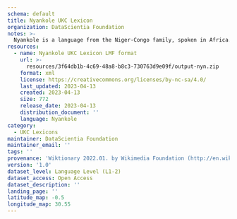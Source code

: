 ```yaml
---
schema: default
title: Nyankole UKC Lexicon
organization: DataScientia Foundation
notes: >-
  Nyankole is a language from the Niger-Congo family, spoken in Africa. The UKC Lexicon of Nyankole is represented as a lexico-semantic network. It consists of words, word senses, synsets, as well as sense-level and synset-level relationships.
resources:
  - name: Nyankole UKC Lexicon LMF format
    url: >-
      resources/3f64db1b-4c69-48a8-b8c3-730763d9e09f/output-nyn.zip
    format: xml
    license: https://creativecommons.org/licenses/by-nc-sa/4.0/
    last_updated: 2023-04-13
    created: 2023-04-13
    size: 772
    release_date: 2023-04-13
    distribution_document: ''
    language: Nyankole
category:
  - UKC Lexicons
maintainer: DataScientia Foundation
maintainer_email: ''
tags: ''
provenance: 'Wiktionary 2022.01. by Wikimedia Foundation (http://en.wiktionary.org); Princeton WordNet 2.1 by Princeton University (https://wordnet.princeton.edu)'
version: '1.0'
dataset_level: Language Level (L1-2)
dataset_access: Open Access
dataset_description: ''
landing_page: ''
latitude_map: -0.5
longitude_map: 30.55
---
```

